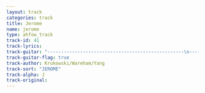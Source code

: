 ```yaml
---
layout: track
categories: track
title: Jerome
name: jerome
type: ahfow_track
track-id: 41
track-lyrics: 
track-guitar: "--------------------------------------------------\n----12--12--12--12--12--10--10--------------------\n-----0----0----0---0----0---0----0---11-11-11--11-\n--------------------------------------------0---0-\n--------------------------------------------------\n--------------------------------------------------\n------------------------\n--------------------10--\n--9 h 11--11------------\n--0---0-----------------\n------------------------\n------------------------\nstrum: G D\nchange: E B E B E B C A\n(provided by brad)"
track-guitar-flag: true
track-author: Krukowski/Wareham/Yang
track-sort: "JEROME"
track-alpha: J
track-original: 
---
```

